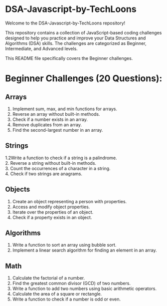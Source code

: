 # DSA-Javascript-by-TechLoons

Welcome to the DSA-Javascript-by-TechLoons repository!

This repository contains a collection of JavaScript-based coding challenges designed to help you practice and improve your Data Structures and Algorithms (DSA) skills. The challenges are categorized as Beginner, Intermediate, and Advanced levels.

This README file specifically covers the Beginner challenges.

# Beginner Challenges (20 Questions):

## Arrays

1. Implement sum, max, and min functions for arrays.  
2. Reverse an array without built-in methods.  
3. Check if a number exists in an array.  
4. Remove duplicates from an array.  
5. Find the second-largest number in an array.  


## Strings

1.2Write a function to check if a string is a palindrome.  
2. Reverse a string without built-in methods.  
3. Count the occurrences of a character in a string.  
4. Check if two strings are anagrams.  


## Objects

1. Create an object representing a person with properties.  
2. Access and modify object properties.  
3. Iterate over the properties of an object.  
4. Check if a property exists in an object.  


## Algorithms

1. Write a function to sort an array using bubble sort.  
2. Implement a linear search algorithm for finding an element in an array.  

## Math

1. Calculate the factorial of a number.  
2. Find the greatest common divisor (GCD) of two numbers.  
3. Write a function to add two numbers using basic arithmetic operators.  
4. Calculate the area of a square or rectangle.  
5. Write a function to check if a number is odd or even.  
